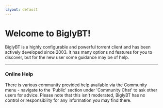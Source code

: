 ```yaml
---
layout: default
---
```

# Welcome to BiglyBT!
BiglyBT is a highly configurable and powerful torrent client and has been actively developed since 2003. It has many options nd features for you to discover, but for the new user some guidance may be of help.

***

### Online Help
There is various community provided help available via the Community menu - navigate to the 'Public' section under 'Community Chat' to ask other users for advice. Please note that this isn't moderated, BiglyBT has no control or responsibility for any information you may find there.